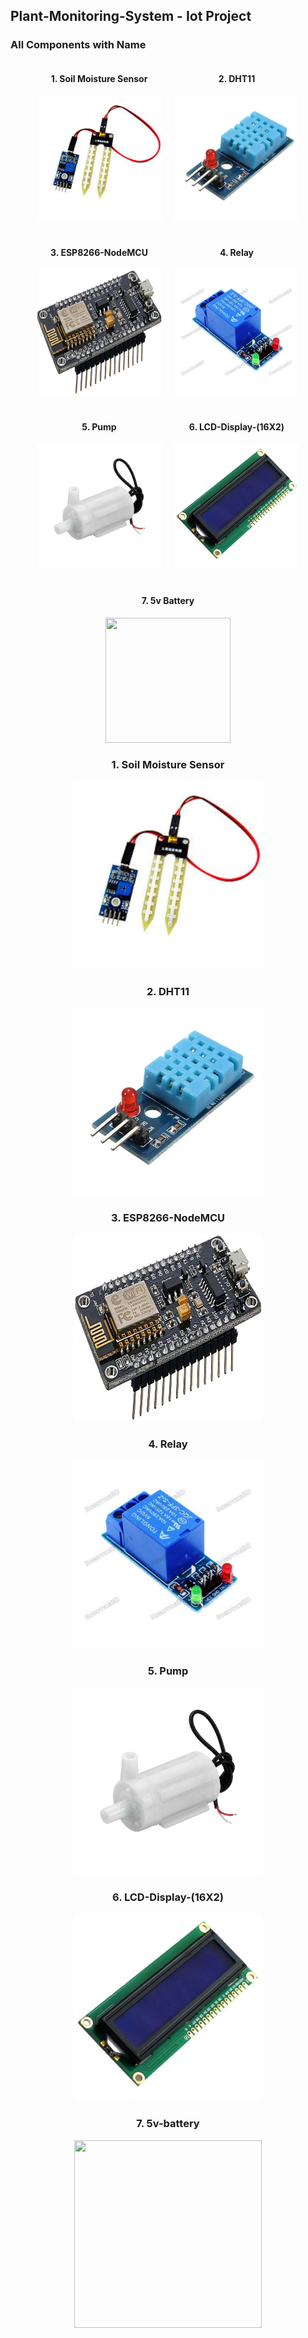 ## Plant-Monitoring-System - Iot Project

<h3 align="left">All Components with Name</h3>
<div style="display: flex; flex-wrap: wrap; justify-content: center; gap: 20px;">
    <div style="text-align: center;">
        <h4>1. Soil Moisture Sensor</h4>
        <img src="https://github.com/Rabbi-hasan0/Plant-Monitoring-System/blob/main/Image/soil-sensor.jpg" width="200" height="200">
    </div>
    <div style="text-align: center;">
        <h4>2. DHT11</h4>
        <img src="https://github.com/Rabbi-hasan0/Plant-Monitoring-System/blob/main/Image/dht11-digital-temperature-and-humidity-sensor.jpg" width="200" height="200">
    </div>
    <div style="text-align: center;">
        <h4>3. ESP8266-NodeMCU</h4>
        <img src="https://github.com/Rabbi-hasan0/Plant-Monitoring-System/blob/main/Image/ESP8266-NodeMCU.jpg" width="200" height="200">
    </div>
    <div style="text-align: center;">
        <h4>4. Relay</h4>
        <img src="https://github.com/Rabbi-hasan0/Plant-Monitoring-System/blob/main/Image/1-channel-5v-relay-board-module-robotics-bangladesh.jpg" width="200" height="200">
    </div>
    <div style="text-align: center;">
        <h4>5. Pump</h4>
        <img src="https://github.com/Rabbi-hasan0/Plant-Monitoring-System/blob/main/Image/mini-pump.jpg" width="200" height="200">
    </div>
    <div style="text-align: center;">
        <h4>6. LCD-Display-(16X2)</h4>
        <img src="https://github.com/Rabbi-hasan0/Plant-Monitoring-System/blob/main/Image/LCD-Display-(16X2).jpg" width="200" height="200">
    </div>
    <div style="text-align: center;">
        <h4>7. 5v Battery</h4>
        <img src="https://github.com/Rabbi-hasan0/Plant-Monitoring-System/blob/main/Image/5v-battery.jpg" width="200" height="200">
    </div>
</div>

<div align="center">
    <h3> 1. Soil Moisture Sensor </h3>
    <img src="https://github.com/Rabbi-hasan0/Plant-Monitoring-System/blob/main/Image/soil-sensor.jpg" width="300" height="300">
    <h3> 2. DHT11 </h3>
    <img src="https://github.com/Rabbi-hasan0/Plant-Monitoring-System/blob/main/Image/dht11-digital-temperature-and-humidity-sensor.jpg" width="300" height="300">
    <h3> 3. ESP8266-NodeMCU </h3>
    <img src="https://github.com/Rabbi-hasan0/Plant-Monitoring-System/blob/main/Image/ESP8266-NodeMCU.jpg" width="300" height="300">
    <h3> 4. Relay </h3>
    <img src="https://github.com/Rabbi-hasan0/Plant-Monitoring-System/blob/main/Image/1-channel-5v-relay-board-module-robotics-bangladesh.jpg" width="300" height="300">
    <h3> 5. Pump </h3>
    <img src="https://github.com/Rabbi-hasan0/Plant-Monitoring-System/blob/main/Image/mini-pump.jpg" width="300" height="300">
    <h3> 6. LCD-Display-(16X2) </h3>
    <img src="https://github.com/Rabbi-hasan0/Plant-Monitoring-System/blob/main/Image/LCD-Display-(16X2).jpg" width="300" height="300">
    <h3> 7. 5v-battery </h3>
    <img src="https://github.com/Rabbi-hasan0/Plant-Monitoring-System/blob/main/Image/5v-battery.jpg" width="300" height="300">
</div>
